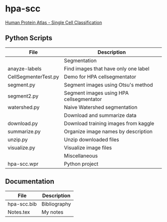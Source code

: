 # hpa-scc
[Human Protein Atlas - Single Cell Classification](https://www.kaggle.com/c/hpa-single-cell-image-classification)

## Python Scripts

|File|Description|
|---------------------|-------------------------------------------------------------------------------------------------|
||Segmentation|
|anayze-labels|Find images  that have only one label|
|CellSegmenterTest.py|Demo for HPA cellsegmentator|
|segment.py|Segment images using Otsu's method|
|segment2.py|Segment images using HPA cellsegmentator|
|watershed.py|Naive Watershed segmentation|
||Download and summarize data|
|download.py|Download training images from kaggle|
|summarize.py|Organize image names by description|
|unzip.py|Unzip downloaded files|
|visualize.py|Visualize image files|
||Miscellaneous|
|hpa-scc.wpr|Python project|


## Documentation

|File|Description|
|-----------------|-------------------------------------------------------------------------------------------------|
|hpa-scc.bib|Bibliography|
|Notes.tex|My notes|
